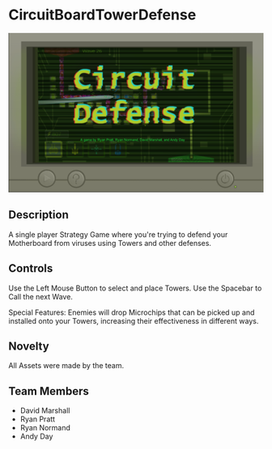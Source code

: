 # CircuitBoardTowerDefense

![img.png](img.png)

## Description
A single player Strategy Game where you're trying to defend your Motherboard from viruses using Towers and other defenses.

## Controls
 
Use the Left Mouse Button to select and place Towers.
Use the Spacebar to Call the next Wave.

Special Features: Enemies will drop Microchips that can be picked up and installed onto your Towers, increasing their effectiveness in different ways.

## Novelty
All Assets were made by the team.

## Team Members 
 * David Marshall 
 * Ryan Pratt
 * Ryan Normand
 * Andy Day